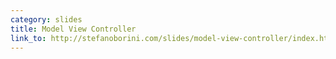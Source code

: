 ```yaml
---
category: slides
title: Model View Controller
link_to: http://stefanoborini.com/slides/model-view-controller/index.html
---
```


